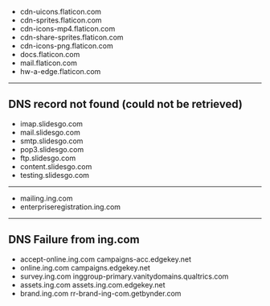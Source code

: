 - cdn-uicons.flaticon.com
- cdn-sprites.flaticon.com
- cdn-icons-mp4.flaticon.com
- cdn-share-sprites.flaticon.com
- cdn-icons-png.flaticon.com
- docs.flaticon.com
- mail.flaticon.com
- hw-a-edge.flaticon.com
---
## DNS record not found (could not be retrieved)
- imap.slidesgo.com
- mail.slidesgo.com
- smtp.slidesgo.com
- pop3.slidesgo.com
- ftp.slidesgo.com
- content.slidesgo.com
- testing.slidesgo.com
---
- mailing.ing.com
- enterpriseregistration.ing.com
---
## DNS Failure from ing.com
- accept-online.ing.com 	  		campaigns-acc.edgekey.net
- online.ing.com 	  		campaigns.edgekey.net
- survey.ing.com 	  		inggroup-primary.vanitydomains.qualtrics.com
- assets.ing.com 	  		assets.ing.com.edgekey.net
- brand.ing.com 	  		rr-brand-ing-com.getbynder.com

